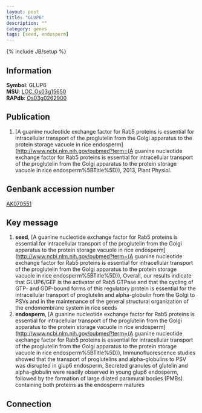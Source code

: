 ```yaml
---
layout: post
title: "GLUP6"
description: ""
category: genes
tags: [seed, endosperm]
---
```

{% include JB/setup %}

## Information
__Symbol__: GLUP6  
__MSU__: [LOC_Os03g15650](http://rice.plantbiology.msu.edu/cgi-bin/ORF_infopage.cgi?orf=LOC_Os03g15650)  
__RAPdb__: [Os03g0262900](http://rapdb.dna.affrc.go.jp/viewer/gbrowse_details/irgsp1?name=Os03g0262900)  

## Publication
1. [A guanine nucleotide exchange factor for Rab5 proteins is essential for intracellular transport of the proglutelin from the Golgi apparatus to the protein storage vacuole in rice endosperm](http://www.ncbi.nlm.nih.gov/pubmed?term=(A guanine nucleotide exchange factor for Rab5 proteins is essential for intracellular transport of the proglutelin from the Golgi apparatus to the protein storage vacuole in rice endosperm%5BTitle%5D)), 2013, Plant Physiol.

## Genbank accession number
[AK070551](http://www.ncbi.nlm.nih.gov/nuccore/AK070551)

## Key message
1. __seed__, [A guanine nucleotide exchange factor for Rab5 proteins is essential for intracellular transport of the proglutelin from the Golgi apparatus to the protein storage vacuole in rice endosperm](http://www.ncbi.nlm.nih.gov/pubmed?term=(A guanine nucleotide exchange factor for Rab5 proteins is essential for intracellular transport of the proglutelin from the Golgi apparatus to the protein storage vacuole in rice endosperm%5BTitle%5D)),  Overall, our results indicate that GLUP6/GEF is the activator of Rab5 GTPase and that the cycling of GTP- and GDP-bound forms of this regulatory protein is essential for the intracellular transport of proglutelin and alpha-globulin from the Golgi to PSVs and in the maintenance of the general structural organization of the endomembrane system in rice seeds
2. __endosperm__, [A guanine nucleotide exchange factor for Rab5 proteins is essential for intracellular transport of the proglutelin from the Golgi apparatus to the protein storage vacuole in rice endosperm](http://www.ncbi.nlm.nih.gov/pubmed?term=(A guanine nucleotide exchange factor for Rab5 proteins is essential for intracellular transport of the proglutelin from the Golgi apparatus to the protein storage vacuole in rice endosperm%5BTitle%5D)),  Immunofluorescence studies showed that the transport of proglutelins and alpha-globulins to PSV was disrupted in glup6 endosperm, Secreted granules of glutelin and alpha-globulin were readily observed in young glup6 endosperm, followed by the formation of large dilated paramural bodies (PMBs) containing both proteins as the endosperm matures

## Connection


